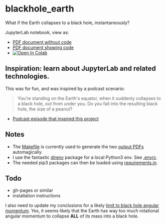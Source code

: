 # blackhole_earth
 What if the Earth collapses to a black hole, instantaneously?

JupyterLab notebook, view as:
- [PDF document without code](https://github.com/geipel/blackhole_earth/blob/main/out/blackhole_earth_nocode.pdf)
- [PDF document showing code](https://github.com/geipel/blackhole_earth/blob/main/out/blackhole_earth_showcode.pdf)
- [![Open In Colab](https://colab.research.google.com/assets/colab-badge.svg)](https://colab.research.google.com/github/geipel/blackhole_earth/blob/main/src/blackhole_earth.ipynb)

## Inspiration: learn about JupyterLab and related technologies.
This was for fun, and was inspired by a podcast scenario:
> You’re standing on the Earth's equator, when it suddenly collapses to a black hole, out from under you.
> Do you fall into the resulting black hole, the size of a peanut?

- [Podcast episode that inspired this project](https://www.iheart.com/podcast/105-daniel-and-jorge-explain-t-29862087/episode/listener-questions-black-holes-dark-entropy-81508784/)

## Notes
- The [Makefile](https://github.com/geipel/blackhole_earth/blob/main/Makefile) is currently used to generate the two [output PDFs](https://github.com/geipel/blackhole_earth/tree/main/out) automagically.
- I use the fantastic [direnv](https://direnv.net/) package for a local Python3 env. See [.envrc](https://github.com/geipel/blackhole_earth/blob/main/.envrc).
- The needed pip3 packages can then be loaded using [requirements.in](https://github.com/geipel/blackhole_earth/blob/main/requirements.in).

## Todo
- gh-pages or similar
- installation instructions

I also need to update my conclusions for a likely [limit to black hole angular momentum](https://en.wikipedia.org/wiki/Black_hole#Physical_properties).
Yes, it seems likely that the Earth has way too much rotational angular momentum to collapse **ALL** of its mass into a black hole.
